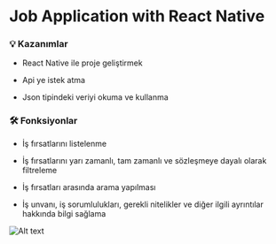 # Job Application with React Native

### 💡 Kazanımlar

- React Native ile proje geliştirmek

- Api ye istek atma

- Json tipindeki veriyi okuma ve kullanma

### 🛠️ Fonksiyonlar

- İş fırsatlarını listelenme

- İş fırsatlarını yarı zamanlı, tam zamanlı ve sözleşmeye dayalı olarak filtreleme

- İş fırsatları arasında arama yapılması

- İş unvanı, iş sorumlulukları, gerekli nitelikler ve diğer ilgili ayrıntılar hakkında bilgi sağlama


![Alt text](<reactnative_AdobeExpress (2).gif>)